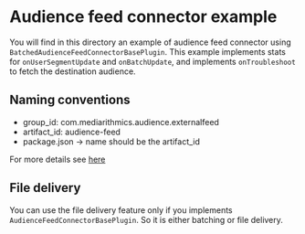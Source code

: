 # Audience feed connector example

You will find in this directory an example of audience feed connector using `BatchedAudienceFeedConnectorBasePlugin`.
This example implements stats for `onUserSegmentUpdate` and `onBatchUpdate`, and implements `onTroubleshoot` to
fetch the destination audience.

## Naming conventions

- group_id: com.mediarithmics.audience.externalfeed
- artifact_id: audience-feed
- package.json -> name should be the artifact_id

For more details see [here](https://developer.mediarithmics.io/advanced-usages/audiences/audience-segment-feed)

## File delivery

You can use the file delivery feature only if you implements `AudienceFeedConnectorBasePlugin`.
So it is either batching or file delivery.
